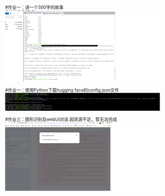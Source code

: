 #作业一：讲一个300字的故事
![Alt text](./course2/course2_story.png)

#作业一：使用Python下载hugging face的config.json文件
![Alt text](./course2/course2_download.png)

#作业三：图形识别及webUI对话
因资源不足，暂无法完成
![Alt text](./course2/course2_story_gui.png)
